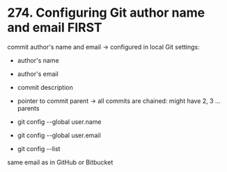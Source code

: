 # 274. Configuring Git author name and email FIRST

commit author's name and email → configured in local Git settings:

- author's name
- author's email
- commit description
- pointer to commit parent → all commits are chained: might have 2, 3 … parents

- git config --global user.name <name>
- git config --global user.email <email>
- git config --list

same email as in GitHub or Bitbucket








<!--stackedit_data:
eyJoaXN0b3J5IjpbMTg0MDY0NDcxLC0xNzQ4MjgwNTAxLC0xOT
I0MTQ1NTY0LC00MTk5Mjk2NjIsLTE5MjQ2MDYwNzZdfQ==
-->